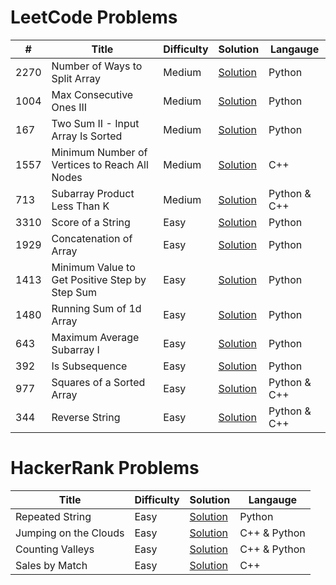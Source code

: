 # LeetCode Problems

| #   | Title              | Difficulty | Solution   | Langauge   |
|-----|--------------------|------------|------------|------------|
| 2270  |  Number of Ways to Split Array    | Medium       | [Solution](LeetCode/2270)  |  Python  |
| 1004  |  Max Consecutive Ones III    | Medium       | [Solution](LeetCode/1004)  |  Python  |
| 167   |  Two Sum II - Input Array Is Sorted    | Medium       | [Solution](LeetCode/167)  |  Python  |
| 1557  |  Minimum Number of Vertices to Reach All Nodes    | Medium       | [Solution](LeetCode/1557)  |  C++  |
| 713   |  Subarray Product Less Than K    | Medium       | [Solution](LeetCode/713)  |  Python & C++  |
| 3310   |  Score of a String    | Easy       | [Solution](LeetCode/3310)  |  Python  |
| 1929   |  Concatenation of Array    | Easy       | [Solution](LeetCode/1929)  |  Python  |
| 1413   |  Minimum Value to Get Positive Step by Step Sum    | Easy       | [Solution](LeetCode/1413)  |  Python  |
| 1480   |  Running Sum of 1d Array    | Easy       | [Solution](LeetCode/1480)  |  Python  |
| 643   |  Maximum Average Subarray I    | Easy       | [Solution](LeetCode/643)  |  Python  |
| 392   |  Is Subsequence    | Easy       | [Solution](LeetCode/392)  |  Python  |
| 977   |  Squares of a Sorted Array    | Easy       | [Solution](LeetCode/977)  |  Python & C++  |
| 344   |  Reverse String    | Easy       | [Solution](LeetCode/344)  |  Python & C++  |


# HackerRank Problems

| Title              | Difficulty | Solution   | Langauge   |
|--------------------|------------|------------|------------|
|  Repeated String    | Easy       | [Solution](HackerRank/RepeatedString)  |  Python  |
|  Jumping on the Clouds    | Easy       | [Solution](HackerRank/JumpingOnTheClouds)  |  C++ & Python  |
|  Counting Valleys    | Easy       | [Solution](HackerRank/CountingValleys)  |  C++ & Python  |
|  Sales by Match    | Easy       | [Solution](HackerRank/SalesByMatch)  |  C++  |
